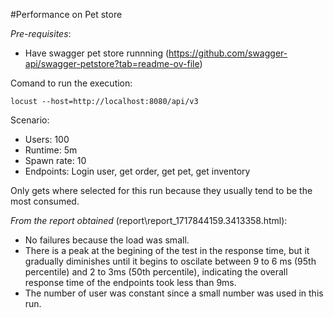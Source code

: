 #Performance on Pet store

*Pre-requisites*:
- Have swagger pet store runnning (https://github.com/swagger-api/swagger-petstore?tab=readme-ov-file)

Comand to run the execution:
```
locust --host=http://localhost:8080/api/v3
```

Scenario:
- Users: 100
- Runtime: 5m
- Spawn rate: 10
- Endpoints: Login user, get order, get pet, get inventory

Only gets where selected for this run because they usually tend to be the most consumed.

*From the report obtained* (report\report_1717844159.3413358.html):
- No failures because the load was small.
- There is a peak at the begining of the test in the response time, but it gradually diminishes until it begins to oscilate between 9 to 6 ms (95th percentile) and 2 to 3ms (50th percentile), indicating the overall response time of the endpoints took less than 9ms.
- The number of user was constant since a small number was used in this run.
